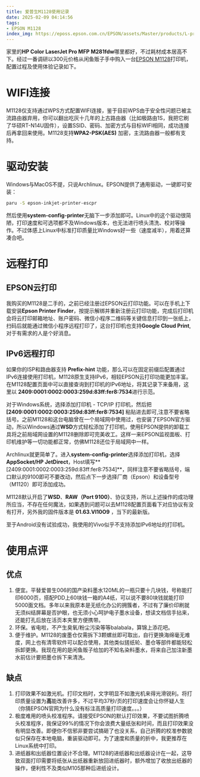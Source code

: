 ```yaml
---
title: 爱普生M1128使用记录
date: 2025-02-09 04:14:56
tags:
- EPSON M1128
index_img: https://eposs.epson.com.cn/EPSON/assets/Master/products/L-printer/m1128/M1128-1.png
---
```

家里的**HP Color LaserJet Pro MFP M281fdw**哪里都好，不过耗材成本居高不下。经过一番调研以300元价格从闲鱼贩子手中购入一台[EPSON M1128](https://www.epson.com.cn/products/l-printer/m1128/)打印机，配置过程及使用体验记录如下。
# WIFI连接
M1128仅支持通过WPS方式配置WIFI连接，鉴于目前WPS由于安全性问题已被主流路由器弃用，你可以翻出吃灰十几年的上古路由器（比如极路由1S，我把它刷了华硕RT-N14U固件），设置SSID、密码、加密方式与目标WIFI相同，成功连接后再拿回来使用。M1128支持**WPA2-PSK(AES)** 加密，主流路由器一般都有支持。
# 驱动安装
Windows与MacOS不提，只说Archlinux。EPSON提供了通用驱动，一键即可安装：
```bash
paru -S epson-inkjet-printer-escpr
```
然后使用**system-config-printer**无脑下一步添加即可。Linux中的这个驱动很简陋，打印速度和可选项都不及Windows版本，也无法进行喷头清洗、校对等操作。不过体感上Linux中标准打印质量比Windows好一些（速度减半），用着还算凑合吧。
# 远程打印
## EPSON云打印
我购买的M1128是二手的，之前已经注册过EPSON云打印功能。可以在手机上下载安装**Epson Printer Finder**，按提示解绑并重新注册云打印功能，完成后打印机会将云打印邮箱地址、账户密码、微信小程序二维码等关键信息打印到一张纸上，扫码后就能通过微信小程序远程打印了，这台打印机也支持**Google Cloud Print**,对于有需求的人是个好消息。
## IPv6远程打印
如果你的ISP和路由器支持 **Prefix-hint** 功能，那么可以在固定前缀后配置通过IPv6连接使用打印机，M1128原生支持IPv6，相较EPSON云打印功能更加丰富。在M1128配置页面中可以直接查询到打印机的IPv6地址，将其记录下来备用，这里以 **2409:0001:0002:0003:259d:83ff:fer8:7534**进行示范。

对于Windows系统，选择添加打印机 - TCP/IP 打印机，然后把 **[2409:0001:0002:0003:259d:83ff:fer8:7534]** 粘贴进去即可,注意不要省略括号。之前M1128和这台电脑曾在一个局域网中使用过，也安装了EPSON官方驱动，所以Windows通过**WSD**方式轻松添加了打印机，使用EPSON提供的卸载工具将之前局域网设置的M1128删除即可完美收工。这样一来EPSON监视面板、打印机维护等一切功能都正常，仿佛M1128还位于局域网中一样。

Archlinux就更简单了。进入**system-config-printer**选择添加打印机，选择 **AppSocket/HP JetDirect**，Host填写**[2409:0001:0002:0003:259d:83ff:fer8:7534]**，同样注意不要省略括号，端口默认的9100即可不要改动，然后点下一步选择厂商（Epson）和设备型号（M1120）即可添加成功。

M1128默认开启了**WSD**、**RAW（Port 9100）**、协议支持，所以上述操作的成功理所应当，不存在任何魔法，如果遇到问题可以去M1128配置页面看下对应协议有没有打开，另外我的固件版本是 **01.63.VI10O9** ，当下的最新版。

至于Android没有试验成功，我使用的Vivo似乎不支持添加IPv6地址的打印机。
# 使用点评
## 优点
1. 便宜。平替爱普生006的国产染料墨水120ML的一瓶只要十几块钱，号称能打印6000页，搭配PDD上60块钱一箱的A4纸，可以说不要80块钱就能打印5000面文档。多年以来我原本是无纸化办公的拥簇者，不过有了廉价印刷就无须纠结屏幕是否护眼，也无须小心呵护电子墨水设备，想读文档信手拈来，还能打孔后放在活页本夹里方便携带。
2. 环保。省电啦，不产生臭氧/粉尘污染等等balabala，算锦上添花吧。
3. 便于维护。M1128的废墨仓仅需拆下3颗螺丝即可取出，自行更换海绵毫无难度，网上也有清零软件可以配合使用，其他类似搓纸轮、墨仓等部件都能轻松拆卸更换。我现在用的是闲鱼贩子给加的不知名染料墨水，将来自己加注新墨水前估计要把墨仓拆下来清洗。
## 缺点
1. 打印效果不如激光机。打印文档时，文字明显不如激光机来得光滑锐利。将打印质量设置为**高**能改善许多，不过平均37秒/页的打印速度会让你怀疑人生（你猜EPSON官网为什么没有标注高质量打印速度。。。）
2. 极度难用的喷头校准程序。请接受EPSON的默认打印效果，不要试图折腾喷头校准程序，我保证99%的情况下你会浪费大量纸张和时间，而且打印效果没有明显改善。即便你不信邪非要尝试搞砸了也没关系，自己折腾的校准参数貌似只保存在本地电脑，重装驱动即可。为了速度和质量的折中，我更推荐在Linux系统中打印。
3. 进纸器和出纸器位置设计不合理。M1128的进纸器和出纸器设计在一起，这导致双面打印需要将纸张从出纸器重新放回进纸器时，额外增加了收放出纸器的操作，便利性不及类似M105那种后进纸设计。

